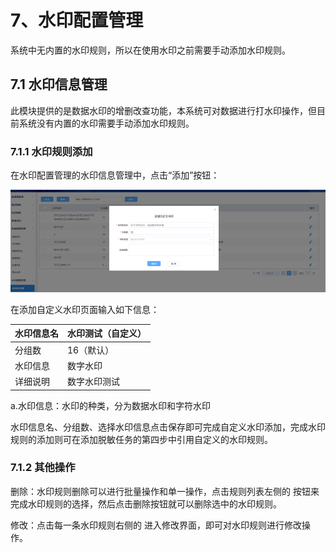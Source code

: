 # 7、水印配置管理

系统中无内置的水印规则，所以在使用水印之前需要手动添加水印规则。

## 7.1 水印信息管理

此模块提供的是数据水印的增删改查功能，本系统可对数据进行打水印操作，但目前系统没有内置的水印需要手动添加水印规则。

### 7.1.1 水印规则添加

在水印配置管理的水印信息管理中，点击“添加”按钮：

![](/images/operation/rule/watermarkvmanage_1.png)                               

在添加自定义水印页面输入如下信息：

| 水印信息名 | 水印测试（自定义） |
| ---------- | ------------------ |
| 分组数     | 16（默认）         |
| 水印信息   | 数字水印           |
| 详细说明   | 数字水印测试       |

a.水印信息：水印的种类，分为数据水印和字符水印

水印信息名、分组数、选择水印信息点击保存即可完成自定义水印添加，完成水印规则的添加则可在添加脱敏任务的第四步中引用自定义的水印规则。

### 7.1.2 其他操作

删除：水印规则删除可以进行批量操作和单一操作，点击规则列表左侧的  按钮来完成水印规则的选择，然后点击删除按钮就可以删除选中的水印规则。

修改：点击每一条水印规则右侧的  进入修改界面，即可对水印规则进行修改操作。
